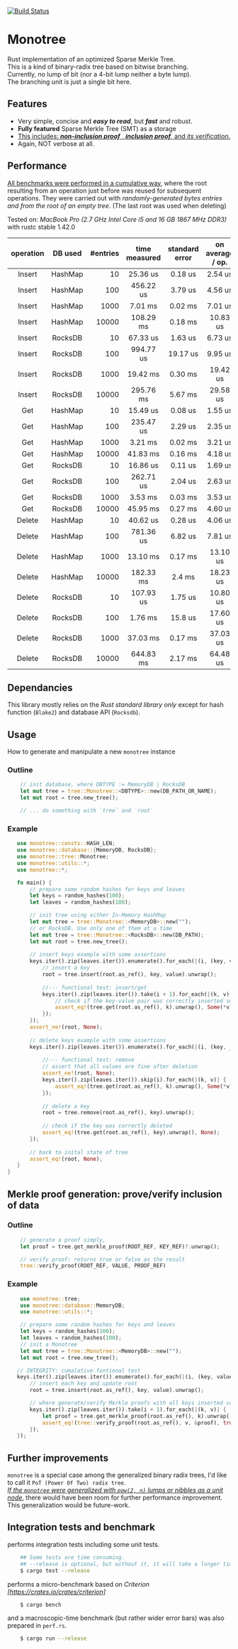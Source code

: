 [![Build Status](https://travis-ci.com/thyeem/monotree.svg?token=QYwxZ27j8uz6zsrzY6bk&branch=monotree)](https://travis-ci.com/thyeem/monotree)
# Monotree
Rust implementation of an optimized Sparse Merkle Tree.   
This is a kind of binary-radix tree based on bitwise branching.   
Currently, no lump of bit (nor a 4-bit lump neither a byte lump).    
The branching unit is just a single bit here.  

## Features
- Very simple, concise and ___easy to read___, but ___fast___ and robust.  
- __Fully featured__ Sparse Merkle Tree (SMT) as a storage 
- <ins>This includes: ___non-inclusion proof___ , ___inclusion proof___, and _its verification_.</ins>
- Again, NOT verbose at all.  

## Performance
<ins>All benchmarks were performed in a cumulative way</ins>, where the root resulting from an operation just before was reused for subsequent operations.
They were carried out with _randomly-generated bytes entries and from the root of an empty tree_. (The last root was used when deleting)      

Tested on: _MacBook Pro (2.7 GHz Intel Core i5 and 16 GB 1867 MHz DDR3)_ with rustc stable 1.42.0    

| operation | DB used | #entries | time measured | standard error | on average / op. |
| :-------: | :-----: | -------: | :-----------: | :------------: | :--------------: |
|  Insert   | HashMap |       10 |   25.36 us    |    0.18 us     |     2.54 us      |
|  Insert   | HashMap |      100 |   456.22 us   |    3.79 us     |     4.56 us      |
|  Insert   | HashMap |     1000 |    7.01 ms    |    0.02 ms     |     7.01 us      |
|  Insert   | HashMap |    10000 |   108.29 ms   |    0.18 ms     |     10.83 us     |
|  Insert   | RocksDB |       10 |   67.33 us    |    1.63 us     |     6.73 us      |
|  Insert   | RocksDB |      100 |   994.77 us   |    19.17 us    |     9.95 us      |
|  Insert   | RocksDB |     1000 |   19.42 ms    |    0.30 ms     |     19.42 us     |
|  Insert   | RocksDB |    10000 |   295.76 ms   |    5.67 ms     |     29.58 us     |
|    Get    | HashMap |       10 |   15.49 us    |    0.08 us     |     1.55 us      |
|    Get    | HashMap |      100 |   235.47 us   |    2.29 us     |     2.35 us      |
|    Get    | HashMap |     1000 |    3.21 ms    |    0.02 ms     |     3.21 us      |
|    Get    | HashMap |    10000 |   41.83 ms    |    0.16 ms     |     4.18 us      |
|    Get    | RocksDB |       10 |   16.86 us    |    0.11 us     |     1.69 us      |
|    Get    | RocksDB |      100 |   262.71 us   |    2.04 us     |     2.63 us      |
|    Get    | RocksDB |     1000 |    3.53 ms    |    0.03 ms     |     3.53 us      |
|    Get    | RocksDB |    10000 |   45.95 ms    |    0.27 ms     |     4.60 us      |
|  Delete   | HashMap |       10 |   40.62 us    |    0.28 us     |     4.06 us      |
|  Delete   | HashMap |      100 |   781.36 us   |    6.82 us     |     7.81 us      |
|  Delete   | HashMap |     1000 |   13.10 ms    |    0.17 ms     |     13.10 us     |
|  Delete   | HashMap |    10000 |   182.33 ms   |     2.4 ms     |     18.23 us     |
|  Delete   | RocksDB |       10 |   107.93 us   |    1.75 us     |     10.80 us     |
|  Delete   | RocksDB |      100 |    1.76 ms    |    15.8 us     |     17.60 us     |
|  Delete   | RocksDB |     1000 |   37.03 ms    |    0.17 ms     |     37.03 us     |
|  Delete   | RocksDB |    10000 |   644.83 ms   |    2.17 ms     |     64.48 us     |


## Dependancies
This library mostly relies on the _Rust standard library only_ except for hash function (`Blake2`) and database API (`Rocksdb`).

## Usage
How to generate and manipulate a new `monotree` instance

### Outline
```rust
    // init database, where DBTYPE := MemoryDB | RocksDB
    let mut tree = tree::Monotree::<DBTYPE>::new(DB_PATH_OR_NAME);
    let mut root = tree.new_tree();

    // ... do something with `tree` and `root`
```

### Example
 ```rust
    use monotree::consts::HASH_LEN;
    use monotree::database::{MemoryDB, RocksDB};
    use monotree::tree::Monotree;
    use monotree::utils::*;
    use monotree::*;

    fn main() {
        // prepare some random hashes for keys and leaves
        let keys = random_hashes(100);
        let leaves = random_hashes(100);

        // init tree using either In-Memory HashMap
        let mut tree = tree::Monotree::<MemoryDB>::new("");
        // or RocksDB. Use only one of them at a time
        let mut tree = tree::Monotree::<RocksDB>::new(DB_PATH);
        let mut root = tree.new_tree();
        
        // insert keys example with some assertions
        keys.iter().zip(leaves.iter()).enumerate().for_each(|(i, (key, value))| {
            // insert a key
            root = tree.insert(root.as_ref(), key, value).unwrap();
        
            //--- functional test: insert/get
            keys.iter().zip(leaves.iter()).take(i + 1).for_each(|(k, v)| {
                // check if the key-value pair was correctly inserted so far
                assert_eq!(tree.get(root.as_ref(), k).unwrap(), Some(*v));
            });
        });
        assert_ne!(root, None);
        
        // delete keys example with some assertions
        keys.iter().zip(leaves.iter()).enumerate().for_each(|(i, (key, _))| {
        
            //--- functional test: remove
            // assert that all values are fine after deletion
            assert_ne!(root, None);
            keys.iter().zip(leaves.iter()).skip(i).for_each(|(k, v)| {
                assert_eq!(tree.get(root.as_ref(), k).unwrap(), Some(*v));
            });
        
            // delete a key
            root = tree.remove(root.as_ref(), key).unwrap();
        
            // check if the key was correctly deleted
            assert_eq!(tree.get(root.as_ref(), key).unwrap(), None);
        });
        
        // back to inital state of tree
        assert_eq!(root, None);
    }
}
 ```
## Merkle proof generation: prove/verify inclusion of data
### Outline
```rust
    // generate a proof simply,
    let proof = tree.get_merkle_proof(ROOT_REF, KEY_REF)?.unwrap();

    // verify proof: returns true or false as the result
    tree::verify_proof(ROOT_REF, VALUE, PROOF_REF)
```
### Example
```rust
    use monotree::tree;
    use monotree::database::MemoryDB;
    use monotree::utils::*;

    // prepare some random hashes for keys and leaves
    let keys = random_hashes(100);
    let leaves = random_hashes(100);
    // init a Monotree
    let mut tree = tree::Monotree::<MemoryDB>::new("");
    let mut root = tree.new_tree();

   // INTEGRITY: cumalative funtional test
   keys.iter().zip(leaves.iter()).enumerate().for_each(|(i, (key, value))| {
       // insert each key and update root
       root = tree.insert(root.as_ref(), key, value).unwrap();

       // where generate/verify Merkle proofs with all keys inserted so far
       keys.iter().zip(leaves.iter()).take(i + 1).for_each(|(k, v)| {
           let proof = tree.get_merkle_proof(root.as_ref(), k).unwrap().unwrap();
           assert_eq!(tree::verify_proof(root.as_ref(), v, &proof), true);
       });
   });
```

## Further improvements
`monotree` is a special case among the generalized binary radix trees, I'd like to call it `PoT (Power Of Two) radix tree`.   
<ins>_If the `monotree` were generalized with `pow(2, n)` lumps or nibbles as a unit node_</ins>, there would have been room for further performance improvement.   
This generalization would be future-work.


## Integration tests and benchmark
performs integration tests including some unit tests.
```bash
    ## Some tests are time consuming.
    ## --release is optional, but without it, it will take a longer time to complete the tests
    $ cargo test --release
```

performs a micro-benchmark based on _Criterion [https://crates.io/crates/criterion]_
```bash
    $ cargo bench
```

and a macroscopic-time benchmark (but rather wider error bars) was also prepared in `perf.rs`.
```bash
    $ cargo run --release
```